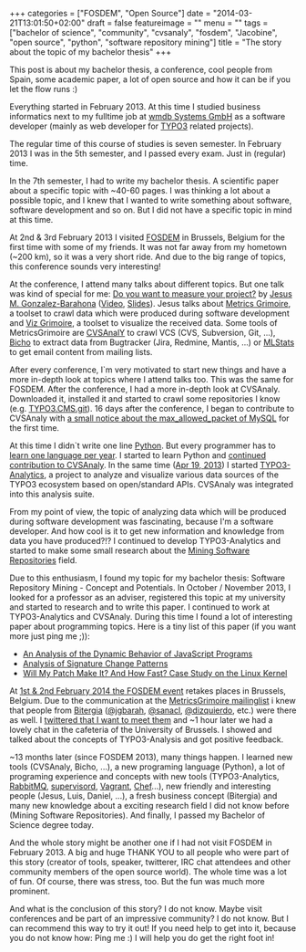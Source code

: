 +++
categories = ["FOSDEM", "Open Source"]
date = "2014-03-21T13:01:50+02:00"
draft = false
featureimage = ""
menu = ""
tags = ["bachelor of science", "community", "cvsanaly", "fosdem", "Jacobine", "open source", "python", "software repository mining"]
title = "The story about the topic of my bachelor thesis"
+++

This post is about my bachelor thesis, a conference, cool people from Spain, some academic paper, a lot of open source and how it can be if you let the flow runs :)

Everything started in February 2013.
At this time I studied business informatics next to my fulltime job at [wmdb Systems GmbH](https://www.wmdb.de/) as a software developer (mainly as web developer for [TYPO3](https://typo3.org/) related projects).

<!--more-->

The regular time of this course of studies is seven semester.
In February 2013 I was in the 5th semester, and I passed every exam.
Just in (regular) time.

In the 7th semester, I had to write my bachelor thesis.
A scientific paper about a specific topic with ~40-60 pages.
I was thinking a lot about a possible topic, and I knew that I wanted to write something about software, software development and so on.
But I did not have a specific topic in mind at this time.

At 2nd & 3rd February 2013 I visited [FOSDEM](https://archive.fosdem.org/2013/) in Brussels, Belgium for the first time with some of my friends.
It was not far away from my hometown (~200 km), so it was a very short ride.
And due to the big range of topics, this conference sounds very interesting!

At the conference, I attend many talks about different topics.
But one talk was kind of special for me: [Do you want to measure your project?](https://archive.fosdem.org/2013/schedule/event/do_you_want_to_measure_your_project/) by [Jesus M. Gonzalez-Barahona](https://archive.fosdem.org/2013/schedule/speaker/jesus_m_gonzalez_barahona/) ([Video](s/2013/lightningtalks/Do_you_want_to_measure_your_project_.webm), [Slides](https://speakerdeck.com/jgbarah/do-you-want-to-measure-your-project)).
Jesus talks about [Metrics Grimoire](https://metricsgrimoire.github.io/), a toolset to crawl data which were produced during software development and [Viz Grimoire](http://vizgrimoire.bitergia.org/), a toolset to visualize the received data.
Some tools of MetricsGrimoire are [CVSAnalY](https://github.com/MetricsGrimoire/CVSAnalY) to crawl VCS (CVS, Subversion, Git, ...), [Bicho](https://github.com/MetricsGrimoire/Bicho) to extract data from Bugtracker (Jira, Redmine, Mantis, ...) or [MLStats](https://github.com/MetricsGrimoire/MailingListStats) to get email content from mailing lists.

After every conference, I`m very motivated to start new things and have a more in-depth look at topics where I attend talks too.
This was the same for FOSDEM.
After the conference, I had a more in-depth look at CVSAnaly.
Downloaded it, installed it and started to crawl some repositories I know (e.g. [TYPO3.CMS.git](https://git.typo3.org/Packages/TYPO3.CMS.git)).
16 days after the conference, I began to contribute to CVSAnaly with [a small notice about the max_allowed_packet of MySQL](https://github.com/MetricsGrimoire/CVSAnalY/commit/d69e569d2dff5fa8e98cc0f3c414071eaaf37984) for the first time.

At this time I didn`t write one line [Python](https://www.python.org/).
But every programmer has to [learn one language per year](https://pragprog.com/the-pragmatic-programmer).
I started to learn Python and [continued contribution to CVSAnaly](https://github.com/MetricsGrimoire/CVSAnalY/commits?author=andygrunwald).
In the same time ([Apr 19, 2013](https://github.com/andygrunwald/TYPO3-Analytics/commit/b44dd91e359ad55478919cc94278d26fffbdde03)) I started [TYPO3-Analytics](https://github.com/andygrunwald/TYPO3-Analytics), a project to analyze and visualize various data sources of the TYPO3 ecosystem based on open/standard APIs.
CVSAnaly was integrated into this analysis suite.

From my point of view, the topic of analyzing data which will be produced during software development was fascinating, because I'm a software developer.
And how cool is it to get new information and knowledge from data you have produced?!? I continued to develop TYPO3-Analytics and started to make some small research about the [Mining Software Repositories](https://en.wikipedia.org/wiki/Mining_Software_Repositories) field.

Due to this enthusiasm, I found my topic for my bachelor thesis: Software Repository Mining - Concept and Potentials.
In October / November 2013, I looked for a professor as an adviser, registered this topic at my university and started to research and to write this paper.
I continued to work at TYPO3-Analytics and CVSAnaly.
During this time I found a lot of interesting paper about programming topics.
Here is a tiny list of this paper (if you want more just ping me ;)):

* [An Analysis of the Dynamic Behavior of JavaScript Programs](https://www.cs.purdue.edu/sss/projects/dynjs/pldi275-richards.pdf)
* [Analysis of Signature Change Patterns](http://msr.uwaterloo.ca/msr2005/papers/28.pdf)
* [Will My Patch Make It? And How Fast? Case Study on the Linux Kernel](http://mcis.polymtl.ca/publications/2013/msr_jojo.pdf)

At [1st & 2nd February 2014 the FOSDEM event](https://fosdem.org/2014/) retakes places in Brussels, Belgium.
Due to the communication at the [MetricsGrimoire mailinglist](https://lists.libresoft.es/listinfo/metrics-grimoire) i knew that people from [Bitergia](https://bitergia.com/) ([@jgbarah](https://twitter.com/jgbarah/), [@sanacl](https://twitter.com/sanacl), [@dizquierdo](https://twitter.com/dizquierdo), etc.) were there as well.
I [twittered that I want to meet them](https://twitter.com/andygrunwald/status/428850540228132864) and ~1 hour later we had a lovely chat in the cafeteria of the University of Brussels.
I showed and talked about the concepts of TYPO3-Analysis and got positive feedback.

~13 months later (since FOSDEM 2013), many things happen.
I learned new tools (CVSAnaly, Bicho, ...), a new programing language (Python), a lot of programing experience and concepts with new tools (TYPO3-Analytics, [RabbitMQ](https://www.rabbitmq.com/), [supervisord](https://supervisord.org/), [Vagrant](https://www.vagrantup.com/), [Chef](https://www.getchef.com/chef/)...), new friendly and interesting people (Jesus, Luis, Daniel, ...), a fresh business concept (Bitergia) and many new knowledge about a exciting research field I did not know before (Mining Software Repositories).
And finally, I passed my Bachelor of Science degree today.

And the whole story might be another one if I had not visit FOSDEM in February 2013.
A big and huge THANK YOU to all people who were part of this story (creator of tools, speaker, twitterer, IRC chat attendees and other community members of the open source world).
The whole time was a lot of fun.
Of course, there was stress, too.
But the fun was much more prominent.

And what is the conclusion of this story? I do not know.
Maybe visit conferences and be part of an impressive community? I do not know.
But I can recommend this way to try it out! If you need help to get into it, because you do not know how: Ping me :)
I will help you do get the right foot in!